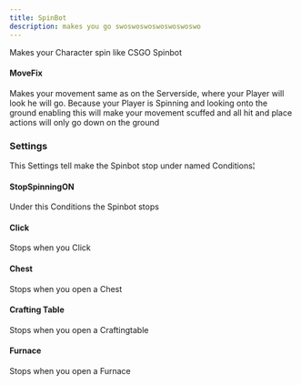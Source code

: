 ```yaml
---
title: SpinBot
description: makes you go swoswoswoswoswoswoswo
---
```


Makes your Character spin like CSGO Spinbot

#### MoveFix
Makes your movement same as on the Serverside, where your Player will look he will go. Because your Player is Spinning and looking onto the ground enabling this will make your movement scuffed and all hit and place actions will only go down on the ground

### Settings
This Settings tell make the Spinbot stop under named Conditions¦

#### StopSpinningON

Under this Conditions the Spinbot stops

#### Click
Stops when you Click

#### Chest
Stops when you open a Chest

#### Crafting Table
Stops when you open a Craftingtable

#### Furnace
Stops when you open a Furnace